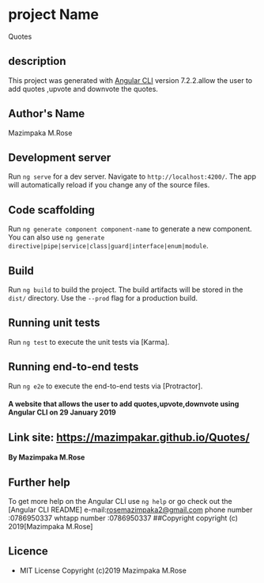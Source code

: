 # project Name

Quotes

## description

This project was generated with [Angular CLI](https://github.com/angular/angular-cli) version 7.2.2.allow the user to add quotes ,upvote and downvote the quotes.

## Author's Name

Mazimpaka M.Rose

## Development server

Run `ng serve` for a dev server. Navigate to `http://localhost:4200/`. The app will automatically reload if you change any of the source files.

## Code scaffolding

Run `ng generate component component-name` to generate a new component. You can also use `ng generate directive|pipe|service|class|guard|interface|enum|module`.

## Build

Run `ng build` to build the project. The build artifacts will be stored in the `dist/` directory. Use the `--prod` flag for a production build.

## Running unit tests

Run `ng test` to execute the unit tests via [Karma].

## Running end-to-end tests

Run `ng e2e` to execute the end-to-end tests via [Protractor].

#### A website that allows the user to add quotes,upvote,downvote using Angular CLI on 29 January 2019

## Link site: https://mazimpakar.github.io/Quotes/

#### By **Mazimpaka M.Rose**

## Further help

To get more help on the Angular CLI use `ng help` or go check out the [Angular CLI README]
e-mail:rosemazimpaka2@gmail.com
phone number :0786950337
whtapp number :0786950337
##Copyright
copyright (c) 2019[Mazimpaka M.Rose]

## Licence

- MIT License Copyright (c)2019 Mazimpaka M.Rose
